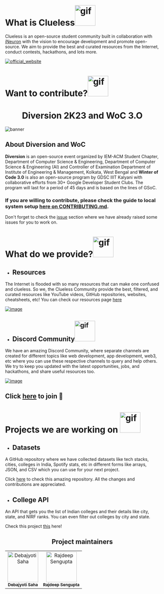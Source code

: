 <!-- # What is Clueless? ![hippo](https://media.tenor.com/LA_6z3bAMScAAAAi/ナニ-ベタックマ.gif) -->
# What is Clueless<img src="https://media.tenor.com/LA_6z3bAMScAAAAi/ナニ-ベタックマ.gif" alt="gif" width="67"/>

Clueless is an open-source student community built in collaboration with [iNeuron]() with the vision to encourage development and promote open-source. We aim to provide the best and curated resources from the Internet, conduct contests, hackathons, and lots more.

[![official_website](https://www.linkpicture.com/q/cluelessHomepage.png)](https://www.clueless.tech/)

# Want to contribute?<img src="https://media.tenor.com/8q1Mi4wzB7sAAAAj/robot-cute.gif" alt="gif" width="67"/>

<h1 align='center'>Diversion 2K23 and WoC 3.O</h1>

![banner](https://user-images.githubusercontent.com/93156825/216752982-25ca40d7-2b8c-424b-990e-06c56a06712e.png)

## About Diversion and WoC
**Diversion** is an open-source event organized by IEM-ACM Student Chapter, Department of Computer Science & Engineering, Department of Computer Science & Engineering (AI) and Controller of Examination Department of Institute of Engineering & Management, Kolkata, West Bengal and **Winter of Code 3.0** is also an open-source program by GDSC IIIT Kalyani with collaborative efforts from 30+ Google Developer Student Clubs. The program will last for a period of 45 days and is based on the lines of GSoC.



### If you are willing to contribute, please check the guide to local system setup [here on CONTRIBUTING.md](https://github.com/Clueless-Community/clueless-official-website/blob/main/CONTRIBUTING.md).

Don't forget to check the [issue](https://github.com/Clueless-Community/clueless-official-website/issues) section where we have already raised some issues for you to work on.

# What do we provide?<img src="https://media.tenor.com/ZhY_wsBbhvQAAAAi/bulb-light.gif" alt="gif" width="67"/>

+ ## Resources

The Internet is flooded with so many resources that can make one confused and clueless. So we, the Clueless Community provide the best, filtered, and curated resources like YouTube videos, GitHub repositories, websites, cheatsheets, etc! You can check our resources page [here](https://clueless-resources.super.site/resources)



[![image](https://www.linkpicture.com/q/cluelessResources.png)](https://clueless-resources.super.site/resources)

+ ## Discord Community<img src="https://media.tenor.com/EU5PsyIFwRUAAAAj/wumpus-discord.gif" alt="gif" width="67"/>
We have an amazing Discord Community, where separate channels are created for different topics like web development, app development, web3, etc where you can use these respective channels to query and help others. We try to keep you updated with the latest opportunities, jobs, and hackathons, and share useful resources too.

[![image](https://www.linkpicture.com/q/cluelessDiscord.png)](https://discord.gg/zrVMjGW8sB)


Click [here](https://discord.gg/zrVMjGW8sB) to  join 🚀
---

#  Projects we are working on <img src="https://media.tenor.com/DIuaMBpri1QAAAAi/working-smiles.gif" alt="gif" width="67"/>
+ ## Datasets
A GitHub repository where we have collected datasets like tech stacks, cities, colleges in India, Spotify stats, etc in different forms like arrays, JSON, and CSV which you can use for your next project.

Click [here](https://github.com/Clueless-Community/Datasets) to check this amazing repository. All the changes and contributions are appreciated.

+ ## College API
An API that gets you the list of Indian colleges and their details like city, state, and NIRF ranks. You can even filter out colleges by city and state. 

Check this project [this](https://github.com/Clueless-Community/collegeAPI) here! 

<h2 align='center'> Project maintainers </h2>
<table align='center'>
<tr>
    <td align="center">
        <a href="https://github.com/Debajyoti14">
            <img src="https://avatars.githubusercontent.com/u/91759192?v=4" width="100;" alt="Debajyoti Saha"/>
            <br />
            <sub><b>Debajyoti Saha</b></sub>
        </a>
    </td>
    <td align="center">
        <a href="https://github.com/Rajdip019">
            <img src="https://avatars.githubusercontent.com/u/91758830?v=4" width="100;" alt="Rajdeep Sengupta"/>
            <br />
            <sub><b>Rajdeep Sengupta</b></sub>
        </a>
    </td>
  </tr>
</table>
